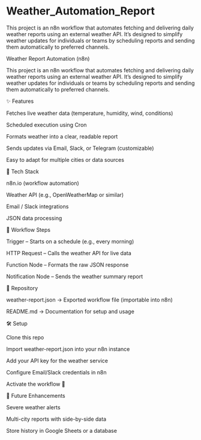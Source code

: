 # Weather_Automation_Report
This project is an n8n workflow that automates fetching and delivering daily weather reports using an external weather API. It’s designed to simplify weather updates for individuals or teams by scheduling reports and sending them automatically to preferred channels.


Weather Report Automation (n8n)

This project is an n8n workflow that automates fetching and delivering daily weather reports using an external weather API. It’s designed to simplify weather updates for individuals or teams by scheduling reports and sending them automatically to preferred channels.

✨ Features

Fetches live weather data (temperature, humidity, wind, conditions)

Scheduled execution using Cron

Formats weather into a clear, readable report

Sends updates via Email, Slack, or Telegram (customizable)

Easy to adapt for multiple cities or data sources

🔧 Tech Stack

n8n.io (workflow automation)

Weather API (e.g., OpenWeatherMap or similar)

Email / Slack integrations

JSON data processing

🚀 Workflow Steps

Trigger – Starts on a schedule (e.g., every morning)

HTTP Request – Calls the weather API for live data

Function Node – Formats the raw JSON response

Notification Node – Sends the weather summary report

📂 Repository

weather-report.json → Exported workflow file (importable into n8n)

README.md → Documentation for setup and usage

🛠️ Setup

Clone this repo

Import weather-report.json into your n8n instance

Add your API key for the weather service

Configure Email/Slack credentials in n8n

Activate the workflow 🎉

🔮 Future Enhancements

Severe weather alerts

Multi-city reports with side-by-side data

Store history in Google Sheets or a database
